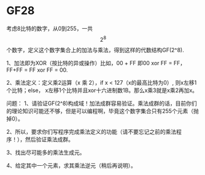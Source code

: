 # GF28
考虑8比特的数字，从0到255，一共$$2^8$$个数字，定义这个数字集合上的加法与乘法，得到这样的代数结构GF(2^8).

1、加法即为XOR（按比特的异或操作）比如，00 + FF 即00 xor FF = FF，FF+FF = FF xor FF = 00.

2、乘法定义：定义乘2运算（x 乘 2），if x < 127（x的最高比特为0）, 则x左移1个比特；else， x左移1个比特并且xor十六进制数1B。那么x乘3就是x乘2再加x。

问题：
1、请验证GF(2^8)构成域！加法成群容易验证。乘法成群的话，目前你们的理论知识可能还不够，但是可以编程啊，毕竟这个数字集合只有255个元素（抛掉0）。

2、所以，要求你们写程序完成乘法定义的功能（请不要忘记之前的乘法程序！），然后验证乘法成群。

3、找出尽可能多的乘法生成元。

4、给定其中一个元素，求其乘法逆元（稍后再说明）。
